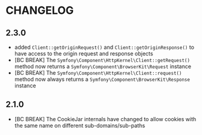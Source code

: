 CHANGELOG
=========

2.3.0
-----

 * added `Client::getOriginRequest()` and `Client::getOriginResponse()` to
   have access to the origin request and response objects
 * [BC BREAK] The `Symfony\Component\HttpKernel\Client::getRequest()` method now
   returns a `Symfony\Component\BrowserKit\Request` instance
 * [BC BREAK] The `Symfony\Component\HttpKernel\Client::request()` method now
   always returns a `Symfony\Component\BrowserKit\Response` instance

2.1.0
-----

 * [BC BREAK] The CookieJar internals have changed to allow cookies with the
   same name on different sub-domains/sub-paths
